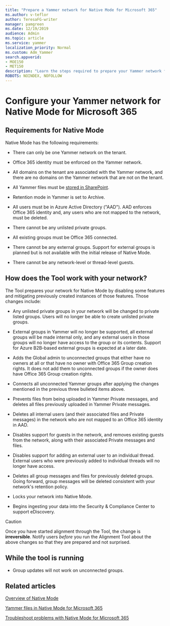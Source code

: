 ```yaml
---
title: "Prepare a Yammer network for Native Mode for Microsoft 365"
ms.author: v-teflor
author: TeresaFG-writer
manager: pamgreen
ms.date: 12/19/2019
audience: Admin
ms.topic: article
ms.service: yammer
localization_priority: Normal
ms.custom: Adm_Yammer
search.appverid: 
- MOE150
- MET150
description: "Learn the steps required to prepare your Yammer network for Native Mode for Microsoft 365."
ROBOTS: NOINDEX, NOFOLLOW 
---
```


# Configure your Yammer network for Native Mode for Microsoft 365

## Requirements for Native Mode

Native Mode has the following requirements:

- There can only be one Yammer network on the tenant.

- Office 365 identity must be enforced on the Yammer network.

- All domains on the tenant are associated with the Yammer network, and there are no domains on the Yammer network that are not on the tenant.

- All Yammer files must be [stored in SharePoint](https://go.microsoft.com/fwlink/?linkid=2111253).

- Retention mode in Yammer is set to Archive.

- All users must be in Azure Active Directory ("AAD"). AAD enforces Office 365 identity and, any users who are not mapped to the network, must be deleted.

- There cannot be any unlisted private groups.

- All existing groups must be Office 365 connected.

- There cannot be any external groups. Support for external groups is planned but is not available with the initial release of Native Mode.

- There cannot be any network-level or thread-level guests.

## How does the Tool work with your network?

The Tool prepares your network for Native Mode by disabling some features and mitigating previously created instances of those features. Those changes include:

- Any unlisted private groups in your network will be changed to private listed groups. Users will no longer be able to create unlisted private groups.

- External groups in Yammer will no longer be supported, all external groups will be made internal only, and any external users in those groups will no longer have access to the group or its contents. Support for Azure B2B-based external groups is expected at a later date.

- Adds the Global admin to unconnected groups that either have no owners at all or that have no owner with Office 365 Group creation rights. It does not add them to unconnected groups if the owner does have Office 365 Group creation rights.

- Connects all unconnected Yammer groups after applying the changes mentioned in the previous three bulleted items above.

- Prevents files from being uploaded in Yammer Private messages, and deletes all files previously uploaded in Yammer Private messages.

- Deletes all internal users (and their associated files and Private messages) in the network who are not mapped to an Office 365 identity in AAD.

- Disables support for guests in the network, and removes existing guests from the network, along with their associated Private messages and files.

- Disables support for adding an external user to an individual thread. External users who were previously added to individual threads will no longer have access.

- Deletes all group messages and files for previously deleted groups. Going forward, group messages will be deleted consistent with your network's retention policy.

- Locks your network into Native Mode.

- Begins ingesting your data into the Security & Compliance Center to support eDiscovery.

>[!CAUTION]
> Once you have started alignment through the Tool, the change is **irreversible**.
> Notify users *before* you run the Alignment Tool about the above changes so that they are prepared and not surprised.

## While the tool is running

- Group updates will not work on unconnected groups.

## Related articles

[Overview of Native Mode](overview-native-mode.md)

[Yammer files in Native Mode for Microsoft 365](files-in-native-mode.md)

[Troubleshoot problems with Native Mode for Microsoft 365](../troubleshoot-problems/troubleshoot-native-mode.md)
